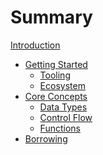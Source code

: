 # Summary

[Introduction](./ch00-00-introduction.md)

- [Getting Started](./ch01-00-getting-started.md)
  - [Tooling](./ch01-01-tooling.md)
  - [Ecosystem](./ch01-02-ecosystem.md)
- [Core Concepts](./ch02-00-basics.md)
  - [Data Types](./ch02-01-data-types.md)
  - [Control Flow](./ch02-02-control-flow.md)
  - [Functions]()
- [Borrowing]()
